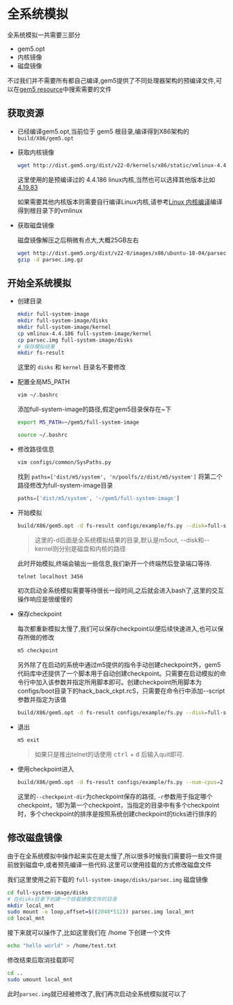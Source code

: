 
# 全系统模拟

全系统模拟一共需要三部分

- gem5.opt
- 内核镜像
- 磁盘镜像

不过我们并不需要所有都自己编译,gem5提供了不同处理器架构的预编译文件,可以在[gem5 resource](https://gem5.googlesource.com/public/gem5-resources/)中搜索需要的文件

## 获取资源

- 已经编译gem5.opt,当前位于 gem5 根目录,编译得到X86架构的 `build/X86/gem5.opt`
- 获取内核镜像

  ```bash
  wget http://dist.gem5.org/dist/v22-0/kernels/x86/static/vmlinux-4.4.186
  ```

  这里使用的是预编译过的 4.4.186 linux内核,当然也可以选择其他版本比如[4.19.83](http://dist.gem5.org/dist/v22-0/kernels/x86/static/vmlinux-4.19.83)

  如果需要其他内核版本则需要自行编译Linux内核,请参考[Linux 内核编译](https://luzhixing12345.github.io/2023/01/02/Linux/Linux%E5%86%85%E6%A0%B8%E7%BC%96%E8%AF%91/)编译得到根目录下的vmlinux

- 获取磁盘镜像

  磁盘镜像解压之后稍微有点大,大概25GB左右

  ```bash
  wget http://dist.gem5.org/dist/v22-0/images/x86/ubuntu-18-04/parsec.img.gz
  gzip -d parsec.img.gz
  ```

## 开始全系统模拟

- 创建目录

  ```bash
  mkdir full-system-image
  mkdir full-system-image/disks
  mkdir full-system-image/kernel
  cp vmlinux-4.4.186 full-system-image/kernel
  cp parsec.img full-system-image/disks
  # 保存模拟结果
  mkdir fs-result
  ```

  这里的 `disks` 和 `kernel` 目录名不要修改

- 配置全局M5_PATH

  ```bash
  vim ~/.bashrc
  ```

  添加full-system-image的路径,假定gem5目录保存在~下

  ```bash
  export M5_PATH=~/gem5/full-system-image
  ```

  ```bash
  source ~/.bashrc
  ```

- 修改路径信息

  ```bash
  vim configs/common/SysPaths.py
  ```

  找到 `paths=['dist/m5/system', 'n/poolfs/z/dist/m5/system']` 将第二个路径修改为full-system-image目录

  ```python
  paths=['dist/m5/system', '~/gem5/full-system-image']
  ```

- 开始模拟

  ```bash
  build/X86/gem5.opt -d fs-result configs/example/fs.py --disk=full-system-image/disks/parsec.img --kernel=full-system-image/kernel/vmlinux-4.4.186 --num-cpus=2
  ```

  > 这里的-d后面是全系统模拟结果的目录,默认是m5out, --disk和--kernel则分别是磁盘和内核的路径

  此时开始模拟,终端会输出一些信息,我们新开一个终端然后登录端口等待.

  ```bash
  telnet localhost 3456
  ```

  初次启动全系统模拟需要等待很长一段时间,之后就会进入bash了,这里的交互操作响应是很缓慢的

- 保存checkpoint

  每次都重新模拟太慢了,我们可以保存checkpoint以便后续快速进入,也可以保存所做的修改

  ```bash
  m5 checkpoint
  ```

  另外除了在启动的系统中通过m5提供的指令手动创建checkpoint外，gem5代码库中还提供了一个脚本用于自动创建checkpoint。只需要在启动模拟的命令行中加入该参数并指定所用脚本即可。创建checkpoint所用脚本为configs/boot目录下的hack_back_ckpt.rcS，只需要在命令行中添加--script参数并指定为该值

  ```bash
  build/X86/gem5.opt -d fs-result configs/example/fs.py --disk=full-system-image/disks/parsec.img --kernel=full-system-image/kernel/vmlinux-4.4.186 --num-cpus=2 --script=configs/boot/hack_back_ckpt.rcS
  ```

- 退出

  ```bash
  m5 exit
  ```

  > 如果只是推出telnet的话使用 <kbd>ctrl</kbd> + <kbd>d</kbd> 后输入quit即可.

- 使用checkpoint进入

  ```bash
  build/X86/gem5.opt -d fs-result configs/example/fs.py --num-cpus=2 --checkpoint-dir=fs-result -r 1 -restore-with-cpu=O3CPU
  ```

  这里的`--checkpoint-dir`为checkpoint保存的路径, `-r`参数用于指定哪个checkpoint，1即为第一个checkpoint，当指定的目录中有多个checkpoint时，多个checkpoint的排序是按照系统创建checkpoint的ticks进行排序的

## 修改磁盘镜像

由于在全系统模拟中操作起来实在是太慢了,所以很多时候我们需要将一些文件提前放到磁盘中,或者预先编译一些代码.这里可以使用挂载的方式修改磁盘文件

我们这里使用之前下载的 `full-system-image/disks/parsec.img` 磁盘镜像

```bash
cd full-system-image/disks
# 在disks目录下创建一个挂载镜像文件的目录
mkdir local_mnt
sudo mount -o loop,offset=$((2048*512)) parsec.img local_mnt
cd local_mnt
```

接下来就可以操作了,比如这里我们在 /home 下创建一个文件

```bash
echo "hello world" > /home/test.txt
```

修改结束后取消挂载即可

```bash
cd ..
sudo umount local_mnt
```

此时`parsec.img`就已经被修改了,我们再次启动全系统模拟就可以了